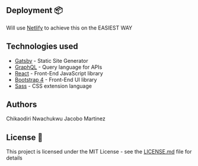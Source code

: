 ## Deployment 📦
Will use [Netlify](https://netlify.com) to achieve this on the EASIEST WAY

## Technologies used

- [Gatsby](https://www.gatsbyjs.org/) - Static Site Generator
- [GraphQL](https://graphql.org/) - Query language for APIs
- [React](https://es.reactjs.org/) - Front-End JavaScript library
- [Bootstrap 4](https://getbootstrap.com/docs/4.3/getting-started/introduction/) - Front-End UI library
- [Sass](https://sass-lang.com/documentation) - CSS extension language

## Authors
Chikaodiri Nwachukwu
Jacobo Martinez

## License 📄
This project is licensed under the MIT License - see the [LICENSE.md](LICENSE.md) file for details

